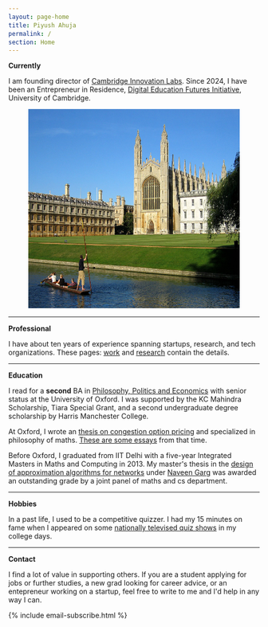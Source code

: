 ```yaml
---
layout: page-home
title: Piyush Ahuja
permalink: /
section: Home
---
```





**Currently**

<!-- <img  src="files/images/mypic.jpeg" title='Piyush Ahuja' width='100px' align='right' />  -->



I am founding director of [Cambridge Innovation Labs](https://cambridgeinnovationlabs.com/). Since 2024, I have been an Entrepreneur in Residence, [Digital Education Futures Initiative](https://www.deficambridge.org/), University of Cambridge.


<!-- I would like to bring philosophy to bear on daily life through products people use and events they attend.  -->



<center>

<figure>
    <img src="files/images/oxford/cam.jpg" alt="Cambridge" width="550" height= "400" /> 

    


 <figcaption></figcaption> 
</figure>
</center>


---


**Professional**

I have about ten years of experience spanning startups, research, and tech organizations. These pages: [work](/work) and [research](/research) contain the details.

---

**Education** 

I read for a **second** BA in [Philosophy, Politics and Economics](https://www.theguardian.com/education/2017/feb/23/ppe-oxford-university-degree-that-rules-britain?CMP=fb_gu) with senior status at the University of Oxford. I was supported by the KC Mahindra Scholarship, Tiara Special Grant, and a second undergraduate degree scholarship by Harris Manchester College. 

At Oxford, I  wrote an [thesis on congestion option pricing](../files/research/ppethesis.pdf)  and specialized in philosophy of maths. [These are some essays](/philosophy) from that time.

Before Oxford, I graduated from IIT Delhi with a five-year Integrated Masters in Maths and Computing in 2013. My master's thesis in the [design of approximation algorithms for networks](../files/research/thesis.pdf) under [Naveen Garg](https://en.wikipedia.org/wiki/Naveen_Garg) was awarded an outstanding grade by a joint panel of maths and cs department.



----

 **Hobbies** 

In a past life, I used to be a competitive quizzer. I had my 15 minutes on fame when I appeared on some [nationally televised quiz shows](https://www.youtube.com/watch?v=-5pdjrdj0uA) in my college days.  


<!-- 
Within philosophy, I am interested in questions of authenticity and the metaphysics of the self, such as: how does our vital life force work, and what causes it to diminish or flourish? I am interested in integrating academic philosophy and embodied philosophical practices.

 -->


<!-- * [A Writing Course](/courses/writing/intro)
* [Salt To Taste: How I Learnt to Stop Worrying And Love Cooking](/cook)
* [Improv](/improv)
 -->


<!--  With Sarah Maughan, I run a conscious dating workshop in Cambridge.  -->

<!-- I am driven by the philosophy of authenticity and questions in the metaphysics of self, soul, and consciousness that have a deep sense of mystery and magic: we say "be yourself", but how can we possibly fail to be ourselves? How do we get in our own way? How does our vital life force work, and what causes it to diminish or flourish?  -->







<!-- * Meeting Without Masks -->


<!-- 
* Meetings Without Masks: An authentic dating event for singles. Next one: [30th September](https://www.tickettailor.com/events/meetingwithoutmasks/958578) 
 -->
<!-- * Salt To Taste: a series of essays on authenticity -->


<!-- 
 One of the best way to learn is to teach it to someone. Platonia allows one to organize one-on-one meetups with people for learning-and-teaching. Give it a try! Here's the [download link for iOS]((http://itunes.com/apps/platonia)) and here's the [download link for Android](https://play.google.com/store/apps/details?id=com.platonia_client). -->

<!-- - **Teaching:**  I am interested in teaching or mentoring opportunies in philosophy, algorithms, and creative writing.

- **Learning:** I am looking for people interested in practicing Improv, First Aid, or Wilderness survival skills.  

- **Creative Collaborations:** If you'd like to collaborate on something for *fun*, please don't hesitate to reach out. Here are some ideas: a podcast, a comedy sketch, a mobile app, or any long-form writing assignment. 
 -->

---

**Contact**


I find a lot of value in supporting others. If you are a student applying for jobs or further studies, a new grad looking for career advice, or an entepreneur working on a startup, feel free to write to me and I'd help in any way I can.


{% include email-subscribe.html %}

[resumeFile]: ../files/piyush_resume.pdf 
[thesis]: ../files/research/thesis.pdf

 
